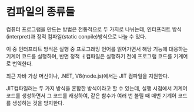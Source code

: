 <h1> 컴파일의 종류들 </h1>

컴퓨터 프로그램을 만드는 방법은 전통적으로 두 가지로 나뉘는데, 인터프리트 방식(interpret)과 정적 컴파일(static conpile)방식으로 나눌 수 있다.

이 중 인터프리트 방식은 실행 중 프로그래밍 언어를 읽어가면서 해당 기능에 대응하는 기계어 코드를 실행하며, 반면 정적 ㅓ컴파일은 실행하기 전에 프로그램 코드를 기계어로 번역한다.

최근 자바 가상 머신이나, .NET, V8(node.js)에서는 JIT 컴파일을 지원한다.

JIT컴파일러는 두 가지 방식을 혼합한 방식이라고 할 수 있는데, 실행 시점에서 기계어 코드를 생성하면서 그 코드를 캐싱하여, 같은 함수가 여러 번 불릴 때 매번 기계어 코드를 생성하는 것을 방지한다.
